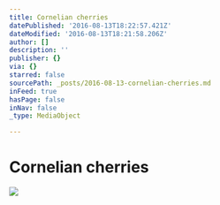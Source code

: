 ```yaml
---
title: Cornelian cherries
datePublished: '2016-08-13T18:22:57.421Z'
dateModified: '2016-08-13T18:21:58.206Z'
author: []
description: ''
publisher: {}
via: {}
starred: false
sourcePath: _posts/2016-08-13-cornelian-cherries.md
inFeed: true
hasPage: false
inNav: false
_type: MediaObject

---
```

# Cornelian cherries
![](https://the-grid-user-content.s3-us-west-2.amazonaws.com/200aafba-2bba-4598-857d-c921b7cbd958.jpg)